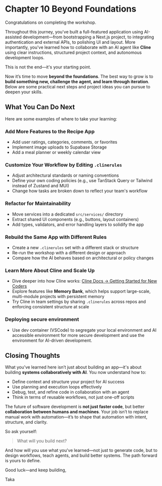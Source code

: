 # Chapter 10 Beyond Foundations

Congratulations on completing the workshop.

Throughout this journey, you've built a full-featured application using AI-assisted development—from bootstrapping a Next.js project, to integrating authentication and external APIs, to polishing UI and layout. More importantly, you've learned how to collaborate with an AI agent like **Cline** using clear instructions, structured project context, and autonomous development loops.

This is not the end—it's your starting point.

Now it’s time to move **beyond the foundations**. The best way to grow is to **build something new, challenge the agent, and learn through iteration**. Below are some practical next steps and project ideas you can pursue to deepen your skills.

## What You Can Do Next

Here are some examples of where to take your learning:

### Add More Features to the Recipe App
- Add user ratings, categories, comments, or favorites
- Implement image uploads to Supabase Storage
- Add a meal planner or weekly calendar view

### Customize Your Workflow by Editing `.clinerules`
- Adjust architectural standards or naming conventions
- Define your own coding policies (e.g., use TanStack Query or Tailwind instead of Zustand and MUI)
- Change how tasks are broken down to reflect your team's workflow

### Refactor for Maintainability
- Move services into a dedicated `src/services/` directory
- Extract shared UI components (e.g., buttons, layout containers)
- Add types, validators, and error handling layers to solidify the app

### Rebuild the Same App with Different Rules
- Create a new `.clinerules` set with a different stack or structure
- Re-run the workshop with a different design or approach
- Compare how the AI behaves based on architectural or policy changes

### Learn More About Cline and Scale Up
- Dive deeper into how Cline works: [Cline Docs → Getting Started for New Coders](https://docs.cline.bot/getting-started/for-new-coders)
- Explore features like **Memory Bank**, which helps support large-scale, multi-module projects with persistent memory
- Try Cline in team settings by sharing `.clinerules` across repos and enforcing consistent structure at scale

### Deploying secure environment

- Use dev container (VSCode) to segregate your local environment and AI accessible environment for more secure development and use the environment for AI-driven development.


## Closing Thoughts

What you've learned here isn’t just about building an app—it's about building **systems collaboratively with AI**. You now understand how to:
- Define context and structure your project for AI success
- Use planning and execution loops effectively
- Debug, test, and refine code in collaboration with an agent
- Think in terms of reusable workflows, not just one-off scripts

The future of software development is **not just faster code**, but better **collaboration between humans and machines**. Your job isn’t to replace manual work with automation—it’s to shape that automation with intent, structure, and clarity.

So ask yourself:

> What will you build next?

And how will you use what you've learned—not just to generate code, but to design workflows, teach agents, and build better systems. The path forward is yours to define.

Good luck—and keep building,

Taka

